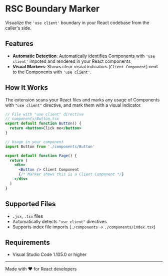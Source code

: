 # RSC Boundary Marker

Visualize the `'use client'` boundary in your React codebase from the caller's side.

## Features

- **Automatic Detection**: Automatically identifies Components with `'use client'` impoted and rendered in your React components
- **Visual Markers**: Shows clear visual indicators (`Client Component`) next to the Components with `'use client'`.

## How It Works

The extension scans your React files and marks any usage of Components with `"use client"` directive, and mark them with a visual indicator.

```jsx
// File with "use client" directive
// components/Button.tsx
export default function Button() {
  return <button>Click me</button>
}

// Usage in your component
import Button from './components/Button'

export default function Page() {
  return (
    <div>
      <Button /> Client Component
      {/* Marker shows this is a Client Component */}
    </div>
  )
}
```

## Supported Files

- `.jsx`, `.tsx` files
- Automatically detects `"use client"` directives
- Supports index file imports (`./components` → `./components/index.tsx`)

## Requirements

- Visual Studio Code 1.105.0 or higher

---

Made with ❤️ for React developers

